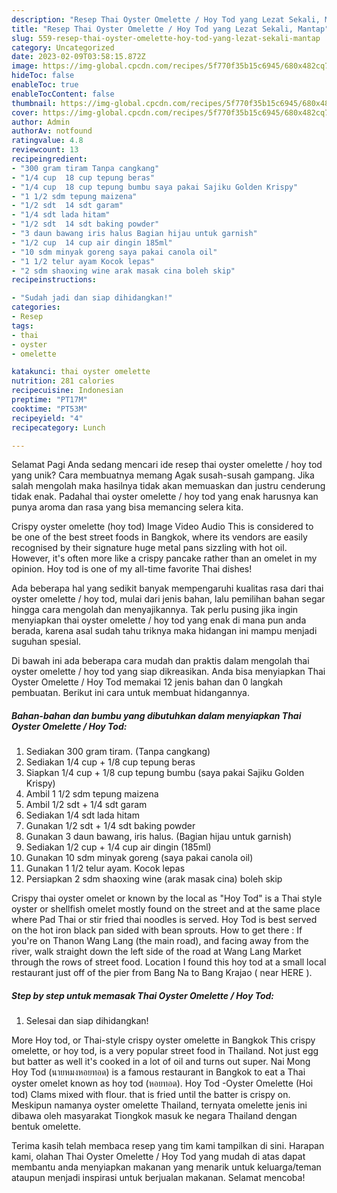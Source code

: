 ```yaml
---
description: "Resep Thai Oyster Omelette / Hoy Tod yang Lezat Sekali, Mantap"
title: "Resep Thai Oyster Omelette / Hoy Tod yang Lezat Sekali, Mantap"
slug: 559-resep-thai-oyster-omelette-hoy-tod-yang-lezat-sekali-mantap
category: Uncategorized
date: 2023-02-09T03:58:15.872Z
image: https://img-global.cpcdn.com/recipes/5f770f35b15c6945/680x482cq70/thai-oyster-omelette-hoy-tod-foto-resep-utama.jpg
hideToc: false
enableToc: true
enableTocContent: false
thumbnail: https://img-global.cpcdn.com/recipes/5f770f35b15c6945/680x482cq70/thai-oyster-omelette-hoy-tod-foto-resep-utama.jpg
cover: https://img-global.cpcdn.com/recipes/5f770f35b15c6945/680x482cq70/thai-oyster-omelette-hoy-tod-foto-resep-utama.jpg
author: Admin
authorAv: notfound
ratingvalue: 4.8
reviewcount: 13
recipeingredient:
- "300 gram tiram Tanpa cangkang"
- "1/4 cup  18 cup tepung beras"
- "1/4 cup  18 cup tepung bumbu saya pakai Sajiku Golden Krispy"
- "1 1/2 sdm tepung maizena"
- "1/2 sdt  14 sdt garam"
- "1/4 sdt lada hitam"
- "1/2 sdt  14 sdt baking powder"
- "3 daun bawang iris halus Bagian hijau untuk garnish"
- "1/2 cup  14 cup air dingin 185ml"
- "10 sdm minyak goreng saya pakai canola oil"
- "1 1/2 telur ayam Kocok lepas"
- "2 sdm shaoxing wine arak masak cina boleh skip"
recipeinstructions:

- "Sudah jadi dan siap dihidangkan!"
categories:
- Resep
tags:
- thai
- oyster
- omelette

katakunci: thai oyster omelette 
nutrition: 281 calories
recipecuisine: Indonesian
preptime: "PT17M"
cooktime: "PT53M"
recipeyield: "4"
recipecategory: Lunch

---
```



Selamat Pagi Anda sedang mencari ide resep thai oyster omelette / hoy tod yang unik? Cara membuatnya memang Agak susah-susah gampang. Jika salah mengolah maka hasilnya tidak akan memuaskan dan justru cenderung tidak enak. Padahal thai oyster omelette / hoy tod yang enak harusnya kan punya aroma dan rasa yang bisa memancing selera kita.


Crispy oyster omelette (hoy tod) Image Video Audio This is considered to be one of the best street foods in Bangkok, where its vendors are easily recognised by their signature huge metal pans sizzling with hot oil. However, it&#39;s often more like a crispy pancake rather than an omelet in my opinion. Hoy tod is one of my all-time favorite Thai dishes!

Ada beberapa hal yang sedikit banyak mempengaruhi kualitas rasa dari thai oyster omelette / hoy tod, mulai dari jenis bahan, lalu pemilihan bahan segar hingga cara mengolah dan menyajikannya. Tak perlu pusing jika ingin menyiapkan thai oyster omelette / hoy tod yang enak di mana pun anda berada, karena asal sudah tahu triknya maka hidangan ini mampu menjadi suguhan spesial.


Di bawah ini ada beberapa cara mudah dan praktis dalam mengolah thai oyster omelette / hoy tod yang siap dikreasikan. Anda bisa menyiapkan Thai Oyster Omelette / Hoy Tod memakai 12 jenis bahan dan 0 langkah pembuatan. Berikut ini cara untuk membuat hidangannya.

<!--inarticleads1-->

##### Bahan-bahan dan bumbu yang dibutuhkan dalam menyiapkan Thai Oyster Omelette / Hoy Tod:

1. Sediakan 300 gram tiram. (Tanpa cangkang)
1. Sediakan 1/4 cup + 1/8 cup tepung beras
1. Siapkan 1/4 cup + 1/8 cup tepung bumbu (saya pakai Sajiku Golden Krispy)
1. Ambil 1 1/2 sdm tepung maizena
1. Ambil 1/2 sdt + 1/4 sdt garam
1. Sediakan 1/4 sdt lada hitam
1. Gunakan 1/2 sdt + 1/4 sdt baking powder
1. Gunakan 3 daun bawang, iris halus. (Bagian hijau untuk garnish)
1. Sediakan 1/2 cup + 1/4 cup air dingin (185ml)
1. Gunakan 10 sdm minyak goreng (saya pakai canola oil)
1. Gunakan 1 1/2 telur ayam. Kocok lepas
1. Persiapkan 2 sdm shaoxing wine (arak masak cina) boleh skip


Crispy thai oyster omelet or known by the local as &#34;Hoy Tod&#34; is a Thai style oyster or shellfish omelet mostly found on the street and at the same place where Pad Thai or stir fried thai noodles is served. Hoy Tod is best served on the hot iron black pan sided with bean sprouts. How to get there : If you&#39;re on Thanon Wang Lang (the main road), and facing away from the river, walk straight down the left side of the road at Wang Lang Market through the rows of street food. Location I found this hoy tod at a small local restaurant just off of the pier from Bang Na to Bang Krajao ( near HERE ). 

<!--inarticleads2-->

##### Step by step untuk memasak Thai Oyster Omelette / Hoy Tod:


1. Selesai dan siap dihidangkan!

More Hoy tod, or Thai-style crispy oyster omelette in Bangkok This crispy omelette, or hoy tod, is a very popular street food in Thailand. Not just egg but batter as well it&#39;s cooked in a lot of oil and turns out super. Nai Mong Hoy Tod (นายหมงหอยทอด) is a famous restaurant in Bangkok to eat a Thai oyster omelet known as hoy tod (หอยทอด). Hoy Tod -Oyster Omelette (Hoi tod) Clams mixed with flour. that is fried until the batter is crispy on. Meskipun namanya oyster omelette Thailand, ternyata omelette jenis ini dibawa oleh masyarakat Tiongkok masuk ke negara Thailand dengan bentuk omelette. 

Terima kasih telah membaca resep yang tim kami tampilkan di sini. Harapan kami, olahan Thai Oyster Omelette / Hoy Tod yang mudah di atas dapat membantu anda menyiapkan makanan yang menarik untuk keluarga/teman ataupun menjadi inspirasi untuk berjualan makanan. Selamat mencoba!

